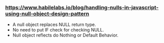 ### https://www.habilelabs.io/blog/handling-nulls-in-javascript-using-null-object-design-pattern

- A null object replaces NULL return type.
- No need to put IF check for checking NULL.
- Null object reflects do Nothing or Default Behavior.

